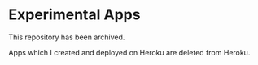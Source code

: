 # Experimental Apps

This repository has been archived.

Apps which I created and deployed on Heroku are deleted from Heroku.

